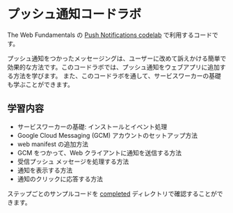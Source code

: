 # プッシュ通知コードラボ

The Web Fundamentals の [Push Notifications codelab](https://codelabs.developers.google.com/codelabs/push-notifications/) で利用するコードです。

プッシュ通知をつかったメッセージングは、ユーザーに改めて訴えかける簡単で効果的な方法です。このコードラボでは、プッシュ通知をウェブアプリに追加する方法を学びます。
また、このコードラボを通して、サービスワーカーの基礎も学ぶことができます。

## 学習内容

* サービスワーカーの基礎: インストールとイベント処理
* Google Cloud Messaging (GCM) アカウントのセットアップ方法
* web manifest の追加方法
* GCM をつかって、Web クライアントに通知を送信する方法
* 受信プッシュ メッセージを処理する方法
* 通知を表示する方法
* 通知のクリックに応答する方法

ステップごとのサンプルコードを [completed](completed/) ディレクトリで確認することができます。

